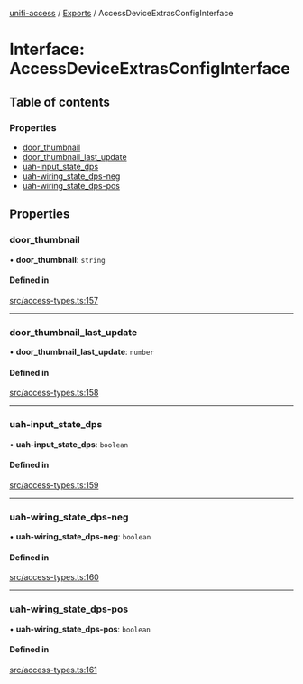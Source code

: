 [unifi-access](../README.md) / [Exports](../modules.md) / AccessDeviceExtrasConfigInterface

# Interface: AccessDeviceExtrasConfigInterface

## Table of contents

### Properties

- [door\_thumbnail](AccessDeviceExtrasConfigInterface.md#door_thumbnail)
- [door\_thumbnail\_last\_update](AccessDeviceExtrasConfigInterface.md#door_thumbnail_last_update)
- [uah-input\_state\_dps](AccessDeviceExtrasConfigInterface.md#uah-input_state_dps)
- [uah-wiring\_state\_dps-neg](AccessDeviceExtrasConfigInterface.md#uah-wiring_state_dps-neg)
- [uah-wiring\_state\_dps-pos](AccessDeviceExtrasConfigInterface.md#uah-wiring_state_dps-pos)

## Properties

### door\_thumbnail

• **door\_thumbnail**: `string`

#### Defined in

[src/access-types.ts:157](https://github.com/hjdhjd/unifi-access/blob/870bfaa/src/access-types.ts#L157)

___

### door\_thumbnail\_last\_update

• **door\_thumbnail\_last\_update**: `number`

#### Defined in

[src/access-types.ts:158](https://github.com/hjdhjd/unifi-access/blob/870bfaa/src/access-types.ts#L158)

___

### uah-input\_state\_dps

• **uah-input\_state\_dps**: `boolean`

#### Defined in

[src/access-types.ts:159](https://github.com/hjdhjd/unifi-access/blob/870bfaa/src/access-types.ts#L159)

___

### uah-wiring\_state\_dps-neg

• **uah-wiring\_state\_dps-neg**: `boolean`

#### Defined in

[src/access-types.ts:160](https://github.com/hjdhjd/unifi-access/blob/870bfaa/src/access-types.ts#L160)

___

### uah-wiring\_state\_dps-pos

• **uah-wiring\_state\_dps-pos**: `boolean`

#### Defined in

[src/access-types.ts:161](https://github.com/hjdhjd/unifi-access/blob/870bfaa/src/access-types.ts#L161)
